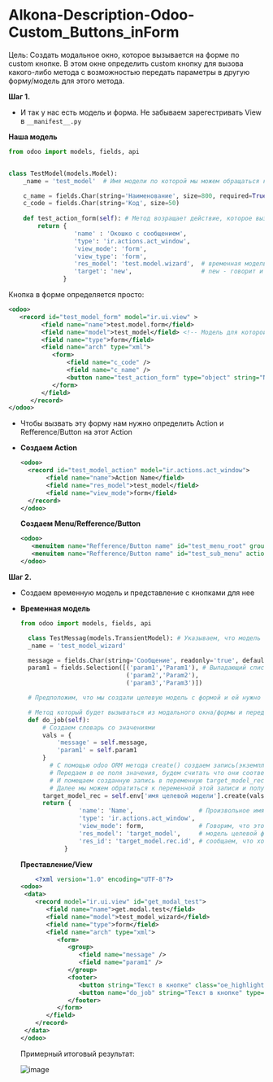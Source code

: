# Alkona-Description-Odoo-Custom_Buttons_inForm
Цель:
Создать модальное окно, которое вызывается на форме по custom кнопке. В этом окне определить custom кнопку для вызова какого-либо метода с возможностью передать параметры в другую форму/модель для этого метода.   


**Шаг 1.**
- И так у нас есть модель и форма. Не забываем зарегестривать View в ```__manifest__.py```

**Наша модель**    
```python
from odoo import models, fields, api


class TestModel(models.Model):
    _name = 'test_model'  # Имя модели по которой мы можем обращаться к ней 

    c_name = fields.Char(string='Наименование', size=800, required=True, index='trigram')
    c_code = fields.Char(string='Код', size=50)
                                 
    def test_action_form(self): # Метод возращает действие, которое вызвает новую форму. У этой формы должна быть своя модель, как вариант в нашем случаее временная - models.TransientModel, ее мы определим позже
        return {
                  'name' : 'Окошко с сообщением',
                  'type': 'ir.actions.act_window',
                  'view_mode': 'form',             
                  'view_type': 'form',            
                  'res_model': 'test.model.wizard',  # временная модель/форма которую мы вызываем
                  'target': 'new',                   # new - говорит и том, что нужно вызвать новое окно "модальное". Если опустить данный параметр откроется полноценная форма привязанная к модели 
               }
```
Кнопка в форме определяется просто:    

```xml
<odoo>
   <record id="test_model_form" model="ir.ui.view" >
         <field name="name">test.model.form</field>
         <field name="model">test_model</field> <!-- Модель для которой определенна форма, в ней будет содержаться метод на который мы будем ссылаться в кнопке -->
         <field name="type">form</field>
         <field name="arch" type="xml">
            <form>                              
                <field name="c_code" />
                <field name="c_name" />
                <button name="test_action_form" type="object" string="Notification" class="oe_highlight"/> <!-- Определяем кнопку. name - имя метода в модели -->                  
            </form>
         </field>
      </record>
</odoo>
```
- Чтобы вызвать эту форму нам нужно определить Action и Refference/Button на этот Action
-     
  **Создаем Action**   
  ```xml
  <odoo>
    <record id="test_model_action" model="ir.actions.act_window">
         <field name="name">Action Name</field>
         <field name="res_model">test_model</field>
         <field name="view_mode">form</field>         
    </record>
  </odoo>
  ```
     
  **Создаем Menu/Refference/Button**
  ```xml
  <odoo>
     <menuitem name="Refference/Button name" id="test_menu_root" groups="tfoms-base.group_tfoms_user" />        
     <menuitem name="Refference/Button name" id="test_sub_menu" action="test_model_action" parent="test_menu_root"/>
  </odoo>
  ```
  
  
**Шаг 2.**
- Создаем временную модель и представление с кнопками для нее
- 
  **Временная модель**
  
  ```python
  from odoo import models, fields, api
  
    class TestMessag(models.TransientModel): # Указываем, что модель временная
    _name = 'test_model_wizard'

    message = fields.Char(string='Сообщение', readonly='true', default='Любая строка по умолчанию')
    param1 = fields.Selection([('param1','Param1'), # Выпадающий список, где первый параметр = значение, второй = отображаемое имя параметра в UI
                               ('param2','Param2'),
                               ('param3','Param3')])
  
    # Предположим, что мы создали целевую модель с формой и ей нужно передать некие параметры
  
    # Метод который будет вызываться из модального окна/формы и передавать параметры для целевого окна/формы  
    def do_job(self):
        # Создаем словарь со значениями
        vals = {
            'message' = self.message,
            'param1' = self.param1
        }
          # С помощью odoo ORM метода create() создаем запись(экземпляр) уже существующей модели.
          # Передаем в ее поля значения, будем считать что они соотвествуют 'message', 'param1'
          # И помещаем созданную запись в переменную target_model_rec. Id этой записи создается системой
          # Далее мы можем обратиться к переменной этой записи и получить ее Id, что и делаем в return вызвывая форму/модель с этой записью
        target_model_rec = self.env['имя целевой модели'].create(vals)
        return {
                  'name': 'Name',                  # Произвольное имя
                  'type': 'ir.actions.act_window',
                  'view_mode': form,               # Говорим, что это форма
                  'res_model': 'target_model',     # модель целевой формы
                  'res_id': 'target_model.rec.id', # сообщаем, что хотим получить форму с данными по этому Id 
              }
  ```
  **Преставление/View**
  
  ```xml
      <?xml version="1.0" encoding="UTF-8"?>
  <odoo>
   <data>
      <record model="ir.ui.view" id="get_modal_test">
         <field name="name">get.modal.test</field>
         <field name="model">test_model_wizard</field>
         <field name="type">form</field>
         <field name="arch" type="xml">
            <form>               
               <group>
                  <field name="message" />
                  <field name="param1" /> 
               </group>
               <footer>
                  <button string="Текст в кнопке" class="oe_highlight" special="cancel"/>  <!-- special="cancel" - говорит о том, что при нажатии модальное окно будет закрыто  -->
                  <button name="do_job" string="Текст в кнопке" type="object" class="oe_highlight"/> <!-- name="do_job" - ссылаемся на метод во временной модели  -->
               </footer>
            </form>
         </field>
      </record>      
   </data>
  </odoo>
  ```

  Примерный итоговый результат:
  
  ![image](https://github.com/max-yakovlev/Alkona-Description-Odoo-Custom_Buttons_inForm/assets/165757267/a4a95489-9d67-4533-b174-d88a09abf478)



